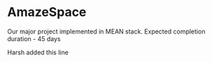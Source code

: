 # AmazeSpace
Our major project implemented in MEAN stack.
Expected completion duration - 45 days

Harsh added this line
